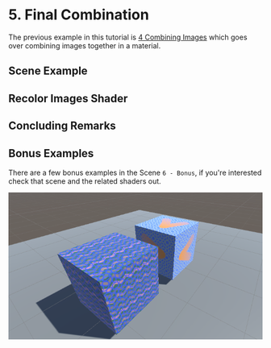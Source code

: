 # 5. Final Combination

The previous example in this tutorial is [4 Combining Images](4.CombiningImages.md) which goes over
combining images together in a material.

## Scene Example

## Recolor Images Shader

## Concluding Remarks

## Bonus Examples

There are a few bonus examples in the Scene `6 - Bonus`, if you're interested check that scene and the related shaders
out.

![Bonus shaders and materials not discussed previously](imgs/6-Bonus.png)
